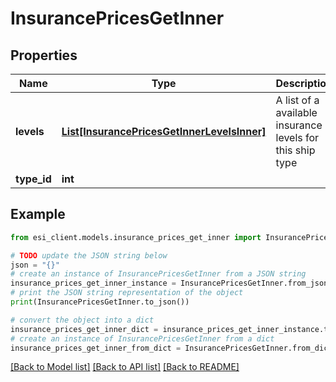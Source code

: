 # InsurancePricesGetInner


## Properties

Name | Type | Description | Notes
------------ | ------------- | ------------- | -------------
**levels** | [**List[InsurancePricesGetInnerLevelsInner]**](InsurancePricesGetInnerLevelsInner.md) | A list of a available insurance levels for this ship type | 
**type_id** | **int** |  | 

## Example

```python
from esi_client.models.insurance_prices_get_inner import InsurancePricesGetInner

# TODO update the JSON string below
json = "{}"
# create an instance of InsurancePricesGetInner from a JSON string
insurance_prices_get_inner_instance = InsurancePricesGetInner.from_json(json)
# print the JSON string representation of the object
print(InsurancePricesGetInner.to_json())

# convert the object into a dict
insurance_prices_get_inner_dict = insurance_prices_get_inner_instance.to_dict()
# create an instance of InsurancePricesGetInner from a dict
insurance_prices_get_inner_from_dict = InsurancePricesGetInner.from_dict(insurance_prices_get_inner_dict)
```
[[Back to Model list]](../README.md#documentation-for-models) [[Back to API list]](../README.md#documentation-for-api-endpoints) [[Back to README]](../README.md)


